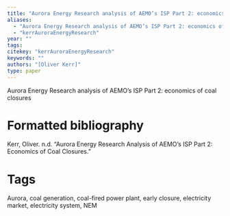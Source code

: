 ```yaml
---
title: "Aurora Energy Research analysis of AEMO’s ISP Part 2: economics of coal closures"
aliases:
  - "Aurora Energy Research analysis of AEMO’s ISP Part 2: economics of coal closures"
  - "kerrAuroraEnergyResearch"
year: ""
tags: 
citekey: "kerrAuroraEnergyResearch"
keywords: ""
authors: "[Oliver Kerr]"
type: paper
---
```

Aurora Energy Research analysis of AEMO’s ISP Part 2: economics of coal closures

# Formatted bibliography

Kerr, Oliver. n.d. “Aurora Energy Research Analysis of AEMO’s ISP Part 2: Economics of Coal Closures.”


# Tags
Aurora, coal generation, coal-fired power plant, early closure, electricity market, electricity system, NEM

